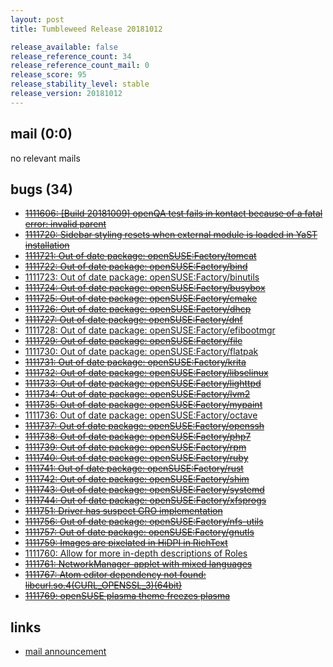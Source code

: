 ```yaml
---
layout: post
title: Tumbleweed Release 20181012

release_available: false
release_reference_count: 34
release_reference_count_mail: 0
release_score: 95
release_stability_level: stable
release_version: 20181012
---
```


## mail (0:0)

no relevant mails

## bugs (34)

<!--more-->

- ~~[1111606: \[Build 20181009\] openQA test fails in kontact because of a fatal error: invalid parent](https://bugzilla.opensuse.org/show_bug.cgi?id=1111606)~~
- ~~[1111720: Sidebar styling resets when external module is loaded in YaST installation](https://bugzilla.opensuse.org/show_bug.cgi?id=1111720)~~
- ~~[1111721: Out of date package: openSUSE:Factory/tomcat](https://bugzilla.opensuse.org/show_bug.cgi?id=1111721)~~
- ~~[1111722: Out of date package: openSUSE:Factory/bind](https://bugzilla.opensuse.org/show_bug.cgi?id=1111722)~~
- [1111723: Out of date package: openSUSE:Factory/binutils](https://bugzilla.opensuse.org/show_bug.cgi?id=1111723)
- ~~[1111724: Out of date package: openSUSE:Factory/busybox](https://bugzilla.opensuse.org/show_bug.cgi?id=1111724)~~
- ~~[1111725: Out of date package: openSUSE:Factory/cmake](https://bugzilla.opensuse.org/show_bug.cgi?id=1111725)~~
- ~~[1111726: Out of date package: openSUSE:Factory/dhcp](https://bugzilla.opensuse.org/show_bug.cgi?id=1111726)~~
- ~~[1111727: Out of date package: openSUSE:Factory/dnf](https://bugzilla.opensuse.org/show_bug.cgi?id=1111727)~~
- [1111728: Out of date package: openSUSE:Factory/efibootmgr](https://bugzilla.opensuse.org/show_bug.cgi?id=1111728)
- ~~[1111729: Out of date package: openSUSE:Factory/file](https://bugzilla.opensuse.org/show_bug.cgi?id=1111729)~~
- [1111730: Out of date package: openSUSE:Factory/flatpak](https://bugzilla.opensuse.org/show_bug.cgi?id=1111730)
- ~~[1111731: Out of date package: openSUSE:Factory/krita](https://bugzilla.opensuse.org/show_bug.cgi?id=1111731)~~
- ~~[1111732: Out of date package: openSUSE:Factory/libselinux](https://bugzilla.opensuse.org/show_bug.cgi?id=1111732)~~
- ~~[1111733: Out of date package: openSUSE:Factory/lighttpd](https://bugzilla.opensuse.org/show_bug.cgi?id=1111733)~~
- ~~[1111734: Out of date package: openSUSE:Factory/lvm2](https://bugzilla.opensuse.org/show_bug.cgi?id=1111734)~~
- ~~[1111735: Out of date package: openSUSE:Factory/mypaint](https://bugzilla.opensuse.org/show_bug.cgi?id=1111735)~~
- [1111736: Out of date package: openSUSE:Factory/octave](https://bugzilla.opensuse.org/show_bug.cgi?id=1111736)
- ~~[1111737: Out of date package: openSUSE:Factory/openssh](https://bugzilla.opensuse.org/show_bug.cgi?id=1111737)~~
- ~~[1111738: Out of date package: openSUSE:Factory/php7](https://bugzilla.opensuse.org/show_bug.cgi?id=1111738)~~
- ~~[1111739: Out of date package: openSUSE:Factory/rpm](https://bugzilla.opensuse.org/show_bug.cgi?id=1111739)~~
- ~~[1111740: Out of date package: openSUSE:Factory/ruby](https://bugzilla.opensuse.org/show_bug.cgi?id=1111740)~~
- ~~[1111741: Out of date package: openSUSE:Factory/rust](https://bugzilla.opensuse.org/show_bug.cgi?id=1111741)~~
- ~~[1111742: Out of date package: openSUSE:Factory/shim](https://bugzilla.opensuse.org/show_bug.cgi?id=1111742)~~
- ~~[1111743: Out of date package: openSUSE:Factory/systemd](https://bugzilla.opensuse.org/show_bug.cgi?id=1111743)~~
- ~~[1111744: Out of date package: openSUSE:Factory/xfsprogs](https://bugzilla.opensuse.org/show_bug.cgi?id=1111744)~~
- ~~[1111751: Driver has suspect GRO implementation](https://bugzilla.opensuse.org/show_bug.cgi?id=1111751)~~
- ~~[1111756: Out of date package: openSUSE:Factory/nfs-utils](https://bugzilla.opensuse.org/show_bug.cgi?id=1111756)~~
- ~~[1111757: Out of date package: openSUSE:Factory/gnutls](https://bugzilla.opensuse.org/show_bug.cgi?id=1111757)~~
- ~~[1111759: Images are pixelated in HiDPI in RichText](https://bugzilla.opensuse.org/show_bug.cgi?id=1111759)~~
- [1111760: Allow for more in-depth descriptions of Roles](https://bugzilla.opensuse.org/show_bug.cgi?id=1111760)
- ~~[1111761: NetworkManager-applet with mixed languages](https://bugzilla.opensuse.org/show_bug.cgi?id=1111761)~~
- ~~[1111767: Atom editor dependency not found: libcurl.so.4(CURL_OPENSSL_3)(64bit)](https://bugzilla.opensuse.org/show_bug.cgi?id=1111767)~~
- ~~[1111769: openSUSE plasma theme freezes plasma](https://bugzilla.opensuse.org/show_bug.cgi?id=1111769)~~



## links

- [mail announcement](https://lists.opensuse.org/opensuse-factory/2018-10/msg00180.html)

